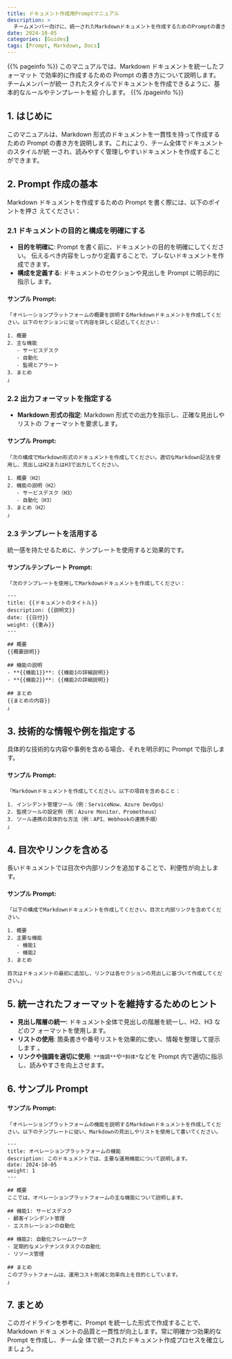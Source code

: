 ```yaml
---
title: ドキュメント作成用Promptマニュアル
description: >
  チームメンバー向けに、統一されたMarkdownドキュメントを作成するためのPromptの書き方に関するガイドライン。**ポイント**や_例_も含め、具体的な手順を提供します。
date: 2024-10-05
categories: [Guides]
tags: [Prompt, Markdown, Docs]
---
```


{{% pageinfo %}} このマニュアルでは、Markdown ドキュメントを統一したフォーマット
で効率的に作成するための Prompt の書き方について説明します。チームメンバーが統一
されたスタイルでドキュメントを作成できるように、基本的なルールやテンプレートを紹
介します。 {{% /pageinfo %}}

## 1. はじめに

このマニュアルは、Markdown 形式のドキュメントを一貫性を持って作成するための
Prompt の書き方を説明します。これにより、チーム全体でドキュメントのスタイルが統
一され、読みやすく管理しやすいドキュメントを作成することができます。

## 2. Prompt 作成の基本

Markdown ドキュメントを作成するための Prompt を書く際には、以下のポイントを押さ
えてください：

### 2.1 ドキュメントの目的と構成を明確にする

- **目的を明確に**: Prompt を書く前に、ドキュメントの目的を明確にしてください。
  伝えるべき内容をしっかり定義することで、ブレないドキュメントを作成できます。
- **構成を定義する**: ドキュメントのセクションや見出しを Prompt に明示的に指示し
  ます。

#### サンプル Prompt:

```
「オペレーションプラットフォームの概要を説明するMarkdownドキュメントを作成してください。以下のセクションに従って内容を詳しく記述してください：

1. 概要
2. 主な機能
   - サービスデスク
   - 自動化
   - 監視とアラート
3. まとめ
」
```

### 2.2 出力フォーマットを指定する

- **Markdown 形式の指定**: Markdown 形式での出力を指示し、正確な見出しやリストの
  フォーマットを要求します。

#### サンプル Prompt:

```
「次の構成でMarkdown形式のドキュメントを作成してください。適切なMarkdown記法を使用し、見出しはH2またはH3で出力してください。

1. 概要（H2）
2. 機能の説明（H2）
   - サービスデスク（H3）
   - 自動化（H3）
3. まとめ（H2）
」
```

### 2.3 テンプレートを活用する

統一感を持たせるために、テンプレートを使用すると効果的です。

#### サンプルテンプレート Prompt:

```
「次のテンプレートを使用してMarkdownドキュメントを作成してください：

---
title: {{ドキュメントのタイトル}}
description: {{説明文}}
date: {{日付}}
weight: {{重み}}
---

## 概要
{{概要説明}}

## 機能の説明
- **{{機能1}}**: {{機能1の詳細説明}}
- **{{機能2}}**: {{機能2の詳細説明}}

## まとめ
{{まとめの内容}}
」
```

## 3. 技術的な情報や例を指定する

具体的な技術的な内容や事例を含める場合、それを明示的に Prompt で指示します。

#### サンプル Prompt:

```
「Markdownドキュメントを作成してください。以下の項目を含めること：

1. インシデント管理ツール（例：ServiceNow、Azure DevOps）
2. 監視ツールの設定例（例：Azure Monitor、Prometheus）
3. ツール連携の具体的な方法（例：API、Webhookの連携手順）
」
```

## 4. 目次やリンクを含める

長いドキュメントでは目次や内部リンクを追加することで、利便性が向上します。

#### サンプル Prompt:

```
「以下の構成でMarkdownドキュメントを作成してください。目次と内部リンクを含めてください。

1. 概要
2. 主要な機能
   - 機能1
   - 機能2
3. まとめ

目次はドキュメントの最初に追加し、リンクは各セクションの見出しに基づいて作成してください。」
```

## 5. 統一されたフォーマットを維持するためのヒント

- **見出し階層の統一**: ドキュメント全体で見出しの階層を統一し、H2、H3 などのフ
  ォーマットを使用します。
- **リストの使用**: 箇条書きや番号リストを効果的に使い、情報を整理して提示します
  。
- **リンクや強調を適切に使用**: `**強調**`や`*斜体*`などを Prompt 内で適切に指示
  し、読みやすさを向上させます。

## 6. サンプル Prompt

#### サンプル Prompt:

```
「オペレーションプラットフォームの機能を説明するMarkdownドキュメントを作成してください。以下のテンプレートに従い、Markdownの見出しやリストを使用して書いてください。

---
title: オペレーションプラットフォームの機能
description: このドキュメントでは、主要な運用機能について説明します。
date: 2024-10-05
weight: 1
---

## 概要
ここでは、オペレーションプラットフォームの主な機能について説明します。

## 機能1: サービスデスク
- 顧客インシデント管理
- エスカレーションの自動化

## 機能2: 自動化フレームワーク
- 定期的なメンテナンスタスクの自動化
- リソース管理

## まとめ
このプラットフォームは、運用コスト削減と効率向上を目的としています。
」
```

## 7. まとめ

このガイドラインを参考に、Prompt を統一した形式で作成することで、Markdown ドキュ
メントの品質と一貫性が向上します。常に明確かつ効果的な Prompt を作成し、チーム全
体で統一されたドキュメント作成プロセスを確立しましょう。
